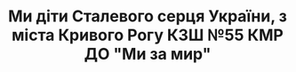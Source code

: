 ﻿---
title: Ми діти Сталевого серця України, з міста Кривого Рогу КЗШ №55 КМР ДО "Ми за мир"
---

<youtube id="velBl_BzX3I"></youtube>